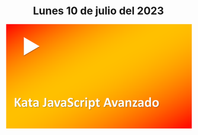 <h1 align="center"><strong>Lunes 10 de julio del 2023</strong></h1>
<a href="https://youtu.be/ED9bhP7xRV0?t=1"><img src="/CLASES/Kata_4/KATA_4.png"></a>